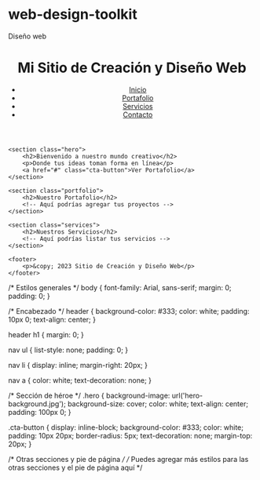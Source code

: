 # web-design-toolkit
Diseño web

<!--Codigo para un sitio web de diseño básico -->

<!DOCTYPE html>
<html lang="es">
<head>
    <meta charset="UTF-8">
    <meta name="viewport" content="width=device-width, initial-scale=1.0">
    <link rel="stylesheet" href="styles.css">
    <title>Sitio Web de Creación y Diseño Web</title>
</head>
<body>
    <header>
        <h1>Mi Sitio de Creación y Diseño Web</h1>
        <nav>
            <ul>
                <li><a href="#">Inicio</a></li>
                <li><a href="#">Portafolio</a></li>
                <li><a href="#">Servicios</a></li>
                <li><a href="#">Contacto</a></li>
            </ul>
        </nav>
    </header>

    <section class="hero">
        <h2>Bienvenido a nuestro mundo creativo</h2>
        <p>Donde tus ideas toman forma en línea</p>
        <a href="#" class="cta-button">Ver Portafolio</a>
    </section>

    <section class="portfolio">
        <h2>Nuestro Portafolio</h2>
        <!-- Aquí podrías agregar tus proyectos -->
    </section>

    <section class="services">
        <h2>Nuestros Servicios</h2>
        <!-- Aquí podrías listar tus servicios -->
    </section>

    <footer>
        <p>&copy; 2023 Sitio de Creación y Diseño Web</p>
    </footer>
</body>
</html>

 


/* Estilos generales */
body {
    font-family: Arial, sans-serif;
    margin: 0;
    padding: 0;
}

/* Encabezado */
header {
    background-color: #333;
    color: white;
    padding: 10px 0;
    text-align: center;
}

header h1 {
    margin: 0;
}

nav ul {
    list-style: none;
    padding: 0;
}

nav li {
    display: inline;
    margin-right: 20px;
}

nav a {
    color: white;
    text-decoration: none;
}

/* Sección de héroe */
.hero {
    background-image: url('hero-background.jpg');
    background-size: cover;
    color: white;
    text-align: center;
    padding: 100px 0;
}

.cta-button {
    display: inline-block;
    background-color: #333;
    color: white;
    padding: 10px 20px;
    border-radius: 5px;
    text-decoration: none;
    margin-top: 20px;
}

/* Otras secciones y pie de página */
/* Puedes agregar más estilos para las otras secciones y el pie de página aquí */




